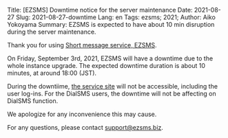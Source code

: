 Title: [EZSMS] Downtime notice for the server maintenance 
Date: 2021-08-27
Slug: 2021-08-27-downtime
Lang: en
Tags: ezsms; 2021;
Author: Aiko Yokoyama
Summary: EZSMS is expected to have about 10 min disruption during the server maintenance. 

Thank you for using [Short message service, EZSMS](https://www.ezsms.biz/).

On Friday, September 3rd, 2021, EZSMS will have a downtime due to the whole instance upgrade.
The expected downtime duration is about 10 minutes, at around 18:00 (JST).

During the downtiime, [the service site](https://www.ezsms.biz/) will not be accessible, including the user log-ins.
For the DialSMS users, the downtime will not be affecting on DialSMS function.

We apologize for any inconvenience this may cause. 

For any questions, please contact support@ezsms.biz.

